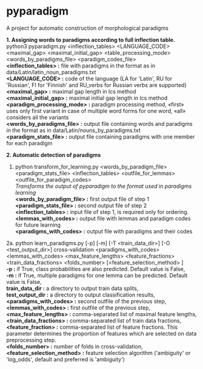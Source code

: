 # pyparadigm
A project for automatic construction of morphological paradigms

**1. Assigning words to paradigms according to full inflection table.**  
python3 pyparadigm.py  &lt;inflection_tables&gt;  &lt;LANGUAGE_CODE&gt; &lt;maximal_gap&gt; &lt;maximal_initial_gap&gt;  &lt;table_processing_mode&gt; &lt;words_by_paradigms_file&gt;  &lt;paradigm_codes_file&gt;   
**&lt;inflection_tables&gt; :** file with paradigms in the format as in data/Latin/latin_noun_paradigms.txt  
**&lt;LANGUAGE_CODE&gt; :** code of the language (LA for 'Latin', RU for 'Russian', FI for 'Finnish' and RU_verbs for Russian verbs are supported)  
**&lt;maximal_gap&gt; :** maximal gap length in lcs method  
**&lt;maximal_initial_gap&gt; :** maximal initial gap length in lcs method  
**&lt;paradigm_processing_mode&gt; :** paradigm processing method, &laquo;first&raquo; uses only first variant in case of multiple word forms for one word, &laquo;all&raquo; considers all the variants  
**&lt;words_by_paradigms_file&gt; :** output file containing words and paradigms in the format as in data/Latin/nouns_by_paradigms.txt  
**&lt;paradigm_stats_file&gt; :** output file containing paradigms with one member for each paradigm

**2. Automatic detection of paradigms**  
1. python transform_for_learning.py &lt;words_by_paradigm_file&gt; &lt;paradigm_stats_file&gt; &lt;inflection_tables&gt;  &lt;outfile_for_lemmas&gt;  &lt;outfile_for_paradigm_codes&gt;    
*Transforms the output of pyparadigm to the format used in paradigms learning*  
**&lt;words_by_paradigm_file&gt; :** first output file of step 1  
**&lt;paradigm_stats_file&gt; :** second output file of step 2  
**&lt;inflection_tables&gt; :** input file of step 1, is required only for ordering.  
**&lt;lemmas_with_codes&gt; :** output file with lemmas and paradigm codes for future learning  
**&lt;paradigms_with_codes&gt; :** output file with paradigms and their codes

2a. python learn_paradigms.py [-p] [-m] [-T &lt;train_data_dir&gt;] [-O &lt;test_output_dir&gt;] cross-validation &lt;paradigms_with_codes&gt;  &lt;lemmas_with_codes&gt; &lt;max_feature_lengths&gt;  &lt;feature_fractions&gt; &lt;train_data_fractions&gt; &lt;folds_number&gt;  [&lt;feature_selection_method&gt; ]  
   **-p :** if True, class probabilities are also predicted. Default value is False,   
   **-m :** if True, multiple paradigms for one lemma can be predicted. Default value is False,  
   **train_data_dir :** a directory to output train data splits,  
   **test_output_dir :** a directory to output classification results,  
   **&lt;paradigms_with_codes&gt; :** second outfile of the previous step,  
   **&lt;lemmas_with_codes&gt; :** first outfile of the previous step,  
   **&lt;max_feature_lengths&gt; :** comma-separated list of maximal feature lengths,  
   **&lt;train_data_fractions&gt; :** comma-separated list of train data fractions,  
   **&lt;feature_fraction&gt; :** comma-separated list of feature fractions. This parameter determines the proportion of features which are selected on data preprocessing step.   
   **&lt;folds_number&gt; :** number of folds in cross-validation,  
   **&lt;feature_selection_method&gt; :** feature selection algorithm ('ambiguity' or 'log_odds', default and preferred is 'ambiguity')
